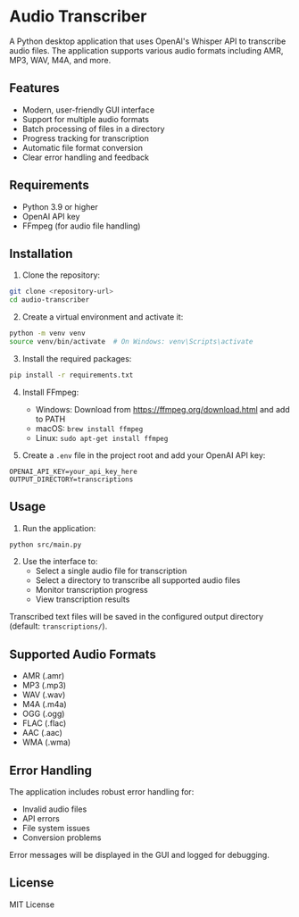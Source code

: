 # Audio Transcriber

A Python desktop application that uses OpenAI's Whisper API to transcribe audio files. The application supports various audio formats including AMR, MP3, WAV, M4A, and more.

## Features

- Modern, user-friendly GUI interface
- Support for multiple audio formats
- Batch processing of files in a directory
- Progress tracking for transcription
- Automatic file format conversion
- Clear error handling and feedback

## Requirements

- Python 3.9 or higher
- OpenAI API key
- FFmpeg (for audio file handling)

## Installation

1. Clone the repository:
```bash
git clone <repository-url>
cd audio-transcriber
```

2. Create a virtual environment and activate it:
```bash
python -m venv venv
source venv/bin/activate  # On Windows: venv\Scripts\activate
```

3. Install the required packages:
```bash
pip install -r requirements.txt
```

4. Install FFmpeg:
   - Windows: Download from https://ffmpeg.org/download.html and add to PATH
   - macOS: `brew install ffmpeg`
   - Linux: `sudo apt-get install ffmpeg`

5. Create a `.env` file in the project root and add your OpenAI API key:
```
OPENAI_API_KEY=your_api_key_here
OUTPUT_DIRECTORY=transcriptions
```

## Usage

1. Run the application:
```bash
python src/main.py
```

2. Use the interface to:
   - Select a single audio file for transcription
   - Select a directory to transcribe all supported audio files
   - Monitor transcription progress
   - View transcription results

Transcribed text files will be saved in the configured output directory (default: `transcriptions/`).

## Supported Audio Formats

- AMR (.amr)
- MP3 (.mp3)
- WAV (.wav)
- M4A (.m4a)
- OGG (.ogg)
- FLAC (.flac)
- AAC (.aac)
- WMA (.wma)

## Error Handling

The application includes robust error handling for:
- Invalid audio files
- API errors
- File system issues
- Conversion problems

Error messages will be displayed in the GUI and logged for debugging.

## License

MIT License 